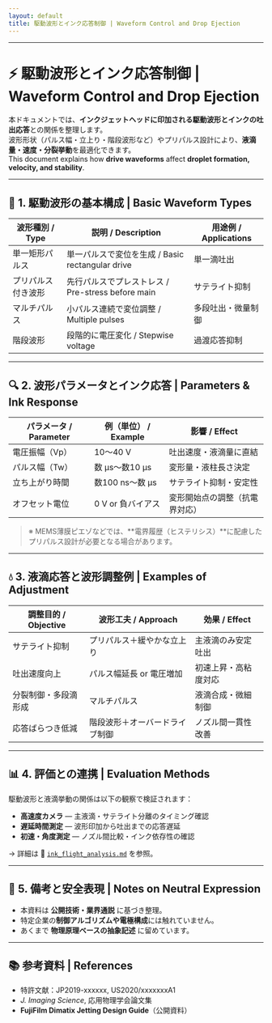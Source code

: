 ```yaml
---
layout: default
title: 駆動波形とインク応答制御 | Waveform Control and Drop Ejection
---
```


---

# ⚡ **駆動波形とインク応答制御** | **Waveform Control and Drop Ejection**

本ドキュメントでは、**インクジェットヘッドに印加される駆動波形とインクの吐出応答**との関係を整理します。  
波形形状（パルス幅・立上り・階段波形など）やプリパルス設計により、**液滴量・速度・分裂挙動**を最適化できます。  
This document explains how **drive waveforms** affect **droplet formation, velocity, and stability**.

---

## 📐 **1. 駆動波形の基本構成** | **Basic Waveform Types**

| **波形種別 / Type**     | **説明 / Description**            | **用途例 / Applications** |
|--------------------------|----------------------------------|----------------------------|
| 単一矩形パルス           | 単一パルスで変位を生成 / Basic rectangular drive | 単一滴吐出 |
| プリパルス付き波形       | 先行パルスでプレストレス / Pre-stress before main | サテライト抑制 |
| マルチパルス             | 小パルス連続で変位調整 / Multiple pulses | 多段吐出・微量制御 |
| 階段波形                 | 段階的に電圧変化 / Stepwise voltage | 過渡応答抑制 |

---

## 🔍 **2. 波形パラメータとインク応答** | **Parameters & Ink Response**

| **パラメータ / Parameter** | **例（単位） / Example** | **影響 / Effect** |
|-----------------------------|-------------------------|-------------------|
| 電圧振幅（Vp）              | 10〜40 V               | 吐出速度・液滴量に直結 |
| パルス幅（Tw）              | 数 µs〜数10 µs         | 変形量・液柱長さ決定 |
| 立ち上がり時間              | 数100 ns〜数 µs        | サテライト抑制・安定性 |
| オフセット電位              | 0 V or 負バイアス       | 変形開始点の調整（抗電界対応） |

> ※ MEMS薄膜ピエゾなどでは、**電界履歴（ヒステリシス）**に配慮したプリパルス設計が必要となる場合があります。

---

## 💧 **3. 液滴応答と波形調整例** | **Examples of Adjustment**

| **調整目的 / Objective** | **波形工夫 / Approach**        | **効果 / Effect** |
|---------------------------|--------------------------------|-------------------|
| サテライト抑制            | プリパルス＋緩やかな立上り     | 主液滴のみ安定吐出 |
| 吐出速度向上              | パルス幅延長 or 電圧増加       | 初速上昇・高粘度対応 |
| 分裂制御・多段滴形成      | マルチパルス                  | 液滴合成・微細制御 |
| 応答ばらつき低減          | 階段波形＋オーバードライブ制御 | ノズル間一貫性改善 |

---

## 📊 **4. 評価との連携** | **Evaluation Methods**

駆動波形と液滴挙動の関係は以下の観察で検証されます：

- **高速度カメラ** — 主液滴・サテライト分離のタイミング確認  
- **遅延時間測定** — 波形印加から吐出までの応答遅延  
- **初速・角度測定** — ノズル間比較・インク依存性の確認  

→ 詳細は 🔗 [`ink_flight_analysis.md`](./ink_flight_analysis.md) を参照。

---

## 📎 **5. 備考と安全表現** | **Notes on Neutral Expression**

- 本資料は **公開技術・業界通説** に基づき整理。  
- 特定企業の**制御アルゴリズムや電極構成**には触れていません。  
- あくまで **物理原理ベースの抽象記述** に留めています。  

---

## 📚 **参考資料** | **References**

- 特許文献：JP2019-xxxxxx, US2020/xxxxxxxA1  
- *J. Imaging Science*, 応用物理学会論文集  
- **FujiFilm Dimatix Jetting Design Guide**（公開資料）  
